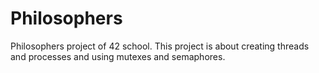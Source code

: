 # Philosophers
Philosophers project of 42 school. This project is about creating threads and processes and using mutexes and semaphores.
